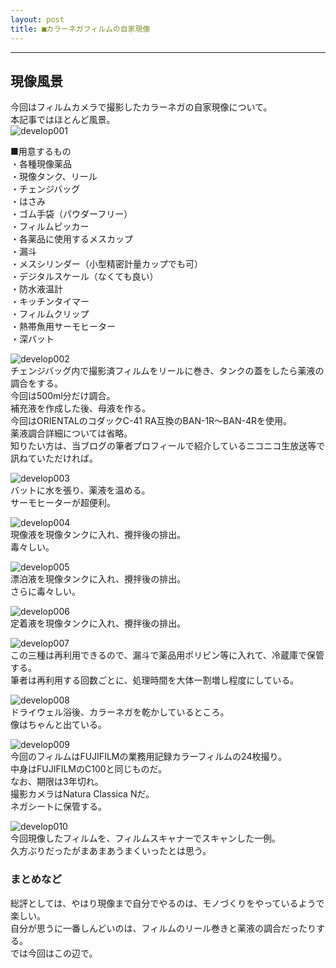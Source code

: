 ```yaml
---
layout: post
title: ■カラーネガフィルムの自家現像
---
```

---

## **現像風景**
今回はフィルムカメラで撮影したカラーネガの自家現像について。  
本記事ではほとんど風景。  
![develop001](https://beni2nd.github.io/images/develop001.jpg)  

■用意するもの  
・各種現像薬品  
・現像タンク、リール  
・チェンジバッグ  
・はさみ  
・ゴム手袋（パウダーフリー）  
・フィルムピッカー  
・各薬品に使用するメスカップ  
・漏斗  
・メスシリンダー（小型精密計量カップでも可）  
・デジタルスケール（なくても良い）  
・防水液温計  
・キッチンタイマー  
・フィルムクリップ  
・熱帯魚用サーモヒーター  
・深バット  


![develop002](https://beni2nd.github.io/images/develop002.jpg)  
チェンジバッグ内で撮影済フィルムをリールに巻き、タンクの蓋をしたら薬液の調合をする。  
今回は500ml分だけ調合。  
補充液を作成した後、母液を作る。  
今回はORIENTALのコダックC-41 RA互換のBAN-1R～BAN-4Rを使用。  
薬液調合詳細については省略。  
知りたい方は、当ブログの筆者プロフィールで紹介しているニコニコ生放送等で訊ねていただければ。  


![develop003](https://beni2nd.github.io/images/develop003.jpg)  
バットに水を張り、薬液を温める。  
サーモヒーターが超便利。  


![develop004](https://beni2nd.github.io/images/develop004.jpg)  
現像液を現像タンクに入れ、攪拌後の排出。  
毒々しい。  

![develop005](https://beni2nd.github.io/images/develop005.jpg)  
漂泊液を現像タンクに入れ、攪拌後の排出。  
さらに毒々しい。  

![develop006](https://beni2nd.github.io/images/develop006.jpg)  
定着液を現像タンクに入れ、攪拌後の排出。  

![develop007](https://beni2nd.github.io/images/develop007.jpg)  
この三種は再利用できるので、漏斗で薬品用ポリビン等に入れて、冷蔵庫で保管する。  
筆者は再利用する回数ごとに、処理時間を大体一割増し程度にしている。  

![develop008](https://beni2nd.github.io/images/develop008.jpg)  
ドライウェル浴後、カラーネガを乾かしているところ。  
像はちゃんと出ている。  

![develop009](https://beni2nd.github.io/images/develop009.jpg)  
今回のフィルムはFUJIFILMの業務用記録カラーフィルムの24枚撮り。  
中身はFUJIFILMのC100と同じものだ。  
なお、期限は3年切れ。  
撮影カメラはNatura Classica Nだ。  
ネガシートに保管する。  

![develop010](https://beni2nd.github.io/images/develop010.jpg)  
今回現像したフィルムを、フィルムスキャナーでスキャンした一例。  
久方ぶりだったがまあまあうまくいったとは思う。  


### **まとめなど**

総評としては、やはり現像まで自分でやるのは、モノづくりをやっているようで楽しい。  
自分が思うに一番しんどいのは、フィルムのリール巻きと薬液の調合だったりする。  
では今回はこの辺で。
